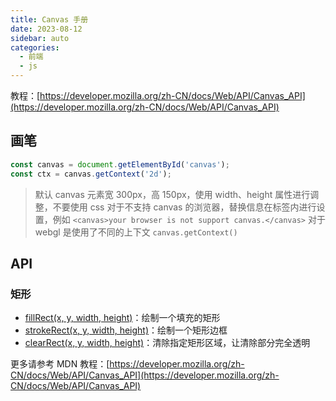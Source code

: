 ```yaml
---
title: Canvas 手册
date: 2023-08-12
sidebar: auto
categories:
  - 前端
  - js
---
```


教程：[https://developer.mozilla.org/zh-CN/docs/Web/API/Canvas_API](https://developer.mozilla.org/zh-CN/docs/Web/API/Canvas_API)

## 画笔

```js
const canvas = document.getElementById('canvas');
const ctx = canvas.getContext('2d');
```

> 默认 canvas 元素宽 300px，高 150px，使用 width、height 属性进行调整，不要使用 css
> 对于不支持 canvas 的浏览器，替换信息在标签内进行设置，例如 `<canvas>your browser is not support canvas.</canvas>`
> 对于 webgl 是使用了不同的上下文 `canvas.getContext()`

## API

### 矩形

- [fillRect(x, y, width, height)](https://developer.mozilla.org/zh-CN/docs/Web/API/CanvasRenderingContext2D/fillRect)：绘制一个填充的矩形
- [strokeRect(x, y, width, height)](https://developer.mozilla.org/zh-CN/docs/Web/API/CanvasRenderingContext2D/strokeRect)：绘制一个矩形边框
- [clearRect(x, y, width, height)](https://developer.mozilla.org/zh-CN/docs/Web/API/CanvasRenderingContext2D/clearRect)：清除指定矩形区域，让清除部分完全透明

更多请参考 MDN 教程：[https://developer.mozilla.org/zh-CN/docs/Web/API/Canvas_API](https://developer.mozilla.org/zh-CN/docs/Web/API/Canvas_API)
